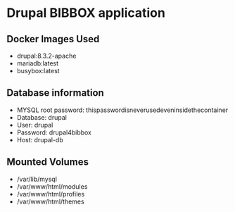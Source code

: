 # Drupal BIBBOX application


## Docker Images Used

- drupal:8.3.2-apache
- mariadb:latest
- busybox:latest
 
 
## Database information

- MYSQL root password: thispasswordisneverusedeveninsidethecontainer
- Database: drupal
- User: drupal
- Password: drupal4bibbox
- Host: drupal-db


## Mounted Volumes

- /var/lib/mysql
- /var/www/html/modules
- /var/www/html/profiles
- /var/www/html/themes
